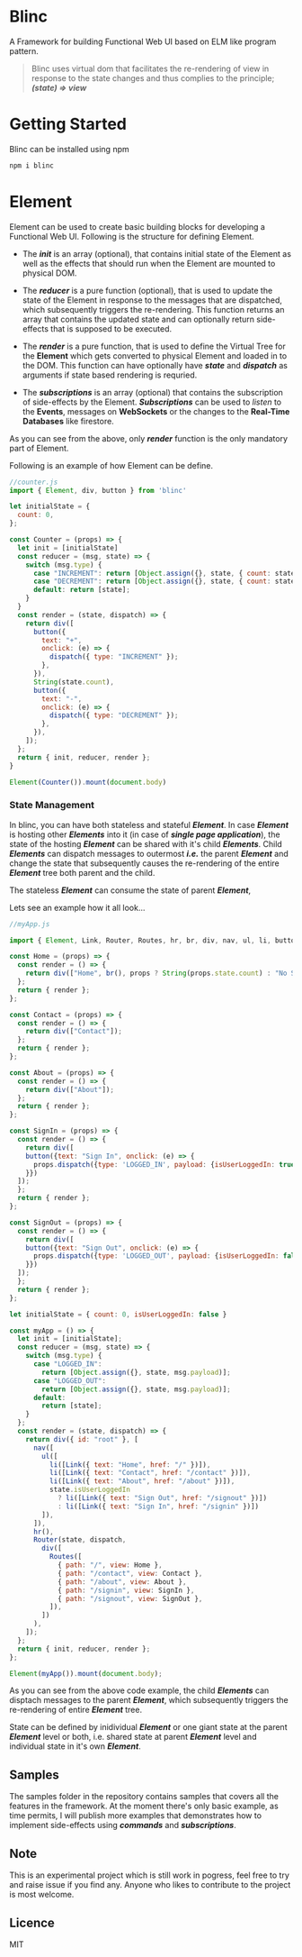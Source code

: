 # Blinc

A Framework for building Functional Web UI based on ELM like program pattern. 

> Blinc uses virtual dom that facilitates the re-rendering of view in response to the state changes and thus complies to the principle; ***(state) => view*** 

# Getting Started

Blinc can be installed using npm

```sh
npm i blinc
```

# Element

Element can be used to create basic building blocks for developing a Functional Web UI. Following is the structure for defining Element.

- The ***init*** is an array (optional), that contains initial state of the Element as well as the effects that should run when the Element are mounted to physical DOM. 

- The ***reducer*** is a pure function (optional), that is used to update the state of the Element in response to the messages that are dispatched, which subsequently triggers the re-rendering. This function returns an array that contains the updated state and can optionally return side-effects that is supposed to be executed.

- The ***render*** is a pure function, that is used to define the Virtual Tree for the **Element** which gets converted to physical Element and loaded in to the DOM. This function can have optionally have ***state*** and ***dispatch*** as arguments if state based rendering is requried. 

- The ***subscriptions*** is an array (optional) that contains the subscription of side-effects by the Element. ***Subscriptions*** can be used to *listen* to the **Events**, messages on **WebSockets** or the changes to the **Real-Time Databases** like firestore.

As you can see from the above, only ***render*** function is the only mandatory part of Element.

Following is an example of how Element can be define.

```javascript
//counter.js
import { Element, div, button } from 'blinc'

let initialState = {
  count: 0,
};

const Counter = (props) => {
  let init = [initialState]
  const reducer = (msg, state) => {
    switch (msg.type) {
      case "INCREMENT": return [Object.assign({}, state, { count: state.count + 1 })];
      case "DECREMENT": return [Object.assign({}, state, { count: state.count - 1 })];
      default: return [state];
    }
  }
  const render = (state, dispatch) => {
    return div([
      button({
        text: "+",
        onclick: (e) => {
          dispatch({ type: "INCREMENT" });
        },
      }),
      String(state.count),
      button({
        text: "-",
        onclick: (e) => {
          dispatch({ type: "DECREMENT" });
        },
      }),
    ]);
  };
  return { init, reducer, render };
}

Element(Counter()).mount(document.body)

```

### State Management

In blinc, you can have both stateless and stateful ***Element***. In case ***Element*** is hosting other ***Elements*** into it (in case of ***single page application***), the state of the hosting ***Element*** can be shared with it's child ***Elements***. Child ***Elements*** can dispatch messages to outermost ***i.e.*** the parent ***Element*** and change the state that subsequently causes the re-rendering of the entire ***Element*** tree both parent and the child.

The stateless ***Element*** can consume the state of parent ***Element***, 

Lets see an example how it all look...

```javascript
//myApp.js

import { Element, Link, Router, Routes, hr, br, div, nav, ul, li, button } from "blinc";

const Home = (props) => {
  const render = () => {
    return div(["Home", br(), props ? String(props.state.count) : "No State"]);
  };
  return { render };
};

const Contact = (props) => {
  const render = () => {
    return div(["Contact"]);
  };
  return { render };
};

const About = (props) => {
  const render = () => {
    return div(["About"]);
  };
  return { render };
};

const SignIn = (props) => {
  const render = () => {
    return div([
    button({text: "Sign In", onclick: (e) => {
      props.dispatch({type: 'LOGGED_IN', payload: {isUserLoggedIn: true}})
    }})
  ]);
  };
  return { render };
};

const SignOut = (props) => {
  const render = () => {
    return div([
    button({text: "Sign Out", onclick: (e) => {
      props.dispatch({type: 'LOGGED_OUT', payload: {isUserLoggedIn: false}})
    }})
  ]);
  };
  return { render };
};

let initialState = { count: 0, isUserLoggedIn: false }

const myApp = () => {
  let init = [initialState];
  const reducer = (msg, state) => {
    switch (msg.type) {
      case "LOGGED_IN":
        return [Object.assign({}, state, msg.payload)];
      case "LOGGED_OUT":
        return [Object.assign({}, state, msg.payload)];
      default:
        return [state];
    }
  };
  const render = (state, dispatch) => {
    return div({ id: "root" }, [
      nav([
        ul([
          li([Link({ text: "Home", href: "/" })]),
          li([Link({ text: "Contact", href: "/contact" })]),
          li([Link({ text: "About", href: "/about" })]),
          state.isUserLoggedIn
            ? li([Link({ text: "Sign Out", href: "/signout" })])
            : li([Link({ text: "Sign In", href: "/signin" })])
        ]),
      ]),
      hr(),
      Router(state, dispatch,
        div([
          Routes([
            { path: "/", view: Home },
            { path: "/contact", view: Contact },
            { path: "/about", view: About },
            { path: "/signin", view: SignIn },
            { path: "/signout", view: SignOut },
          ]),
        ])
      ),
    ]);
  };
  return { init, reducer, render };
};

Element(myApp()).mount(document.body);

```

As you can see from the above code example, the child ***Elements*** can disptach messages to the parent ***Element***, which subsequently triggers the re-rendering of entire ***Element*** tree. 

State can be defined by inidividual ***Element*** or one giant state at the parent ***Element*** level or both, i.e. shared state at parent ***Element*** level and individual state in it's own ***Element***.


## Samples

The samples folder in the repository contains samples that covers all the features in the framework. At the moment there's only basic example, as time permits, I will publish more examples that demonstrates how to implement side-effects using ***commands*** and ***subscriptions***.

## Note

This is an experimental project which is still work in pogress, feel free to try and raise issue if you find any. Anyone who likes to contribute to the project is most welcome.

## Licence

MIT